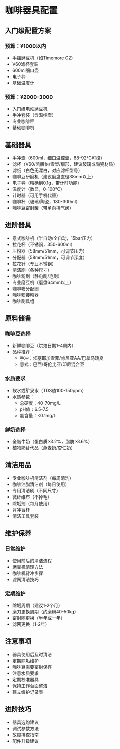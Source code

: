 # 咖啡器具配置

## 入门级配置方案
### 预算：¥1000以内
- 手摇磨豆机（如Timemore C2）
- V60滤杯套装
- 600ml细口壶
- 电子秤
- 基础温度计

### 预算：¥2000-3000
- 入门级电动磨豆机
- 手冲套装（含温控壶）
- 专业咖啡秤
- 基础咖啡机

## 基础器具
- 手冲壶（600ml，细口温控壶，88-92℃可控）
- 滤杯（V60/凯膳怡/雪梨/扇形，建议玻璃或陶瓷材质）
- 滤纸（白色无漂白，对应滤杯型号）
- 咖啡豆研磨机（建议磨盘直径38mm以上）
- 电子秤（精确到0.1g，带计时功能）
- 温度计（数显，0-100℃）
- 计时器（可用手机代替）
- 咖啡杯（玻璃/陶瓷，180-300ml）
- 咖啡豆密封罐（带单向排气阀）

## 进阶器具
- 意式咖啡机（半自动/全自动，15bar压力）
- 拉花杯（不锈钢，350-600ml）
- 压粉器（58mm/51mm，可调节压力）
- 分配器（58mm/51mm，可调节深度）
- 拉花针（专业不锈钢）
- 清洁刷（各种尺寸）
- 咖啡粉刷（静电刷/毛刷）
- 专业磨豆机（磨盘64mm以上）
- 咖啡粉分配圈
- 咖啡粉接粉器
- 咖啡刷具组

## 原料储备
### 咖啡豆选择
- 新鲜咖啡豆（烘焙日期1-4周内）
- 品种推荐：
  - 手冲：埃塞耶加雪菲/肯尼亚AA/巴拿马瑰夏
  - 意式：巴西/哥伦比亚/印尼混合豆

### 水质要求
- 软水或矿泉水（TDS值100-150ppm）
- 水质参数：
  - 总硬度：40-70mg/L
  - pH值：6.5-7.5
  - 氯含量：<0.1mg/L

### 鲜奶选择
- 全脂牛奶（蛋白质>3.2%，脂肪>3.6%）
- 植物奶替代品（燕麦奶/杏仁奶）

## 清洁用品
- 专业咖啡机清洁剂（每周清洗）
- 咖啡油脂清洁剂（每日使用）
- 专用清洁刷（不同尺寸）
- 微纤维布（不掉毛）
- 除垢剂（每月使用）
- 背冲盲杯
- 清洁工具套装

## 维护保养
### 日常维护
- 使用前后的清洁流程
- 磨豆机清理方法
- 咖啡机背冲步骤
- 滤网清洁技巧

### 定期维护
- 除垢周期（建议1-2个月）
- 磨刀更换周期（约磨粉40-50kg）
- 密封圈更换（半年或一年）
- 滤网更换（1-2年）

## 注意事项
- 器具使用后及时清洁
- 定期除垢维护
- 咖啡豆需要密封保存
- 注意水质要求
- 定期校准器具
- 保持工作台面整洁
- 建立维护记录表

## 进阶技巧
- 器具选购建议
- 调试参数方法
- 故障排查指南
- 配件升级建议